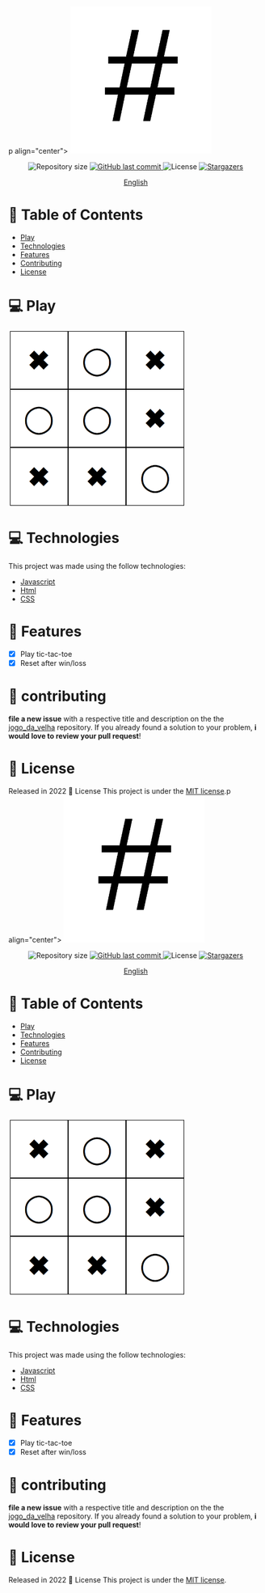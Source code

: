 p align="center">
   <img src="https://raw.githubusercontent.com/Colgate13/jogo_da_velha/main/img/hashtag.png" alt="jogo_da_velha" width="280"/>
</p>

<p align="center">	
  <img alt="Repository size" src="https://img.shields.io/github/repo-size/Pedro749/jogo_da_velha?color=774DD6">

  <a href="https://github.com/Pedro749/jogo_da_velha/commits">
    <img alt="GitHub last commit" src="https://img.shields.io/github/last-commit/Pedro749/jogo_da_velha?color=774DD6">
  </a> 
  <img alt="License" src="https://img.shields.io/badge/license-MIT-8257E5">
  <a href="https://github.comPedro749/jogo_da_velha/stargazers">
    <img alt="Stargazers" src="https://img.shields.io/github/stars/Pedro749/jogo_da_velha?color=8257E5&logo=github">
  </a>
</p>

<p align="center">
    <a href="README.md">English</a>
  
 </p>

# :pushpin: Table of Contents

- [Play](#computer-play)
- [Technologies](#computer-technologies)
- [Features](#rocket-features)
- [Contributing](#tada-contributing)
- [License](#closed_book-license)


# :computer: Play

[<img alt="Play" width="350px" src="https://raw.githubusercontent.com/Colgate13/jogo_da_velha/main/img/tictactoe.png" />](https://pedro749.github.io/jogo_da_velha/)

# :computer: Technologies

This project was made using the follow technologies:

- [Javascript](https://www.javascript.com/)
- [Html](https://developer.mozilla.org/en-US/docs/Web/HTML)
- [CSS](https://developer.mozilla.org/en-US/docs/Web/CSS)

# :rocket: Features

- [x] Play tic-tac-toe
- [x] Reset after win/loss

# :tada: contributing

**file a new issue** with a respective title and description on the the [jogo_da_velha](https://github.com/Pedro749/jogo_da_velha/issues) repository. If you already found a solution to your problem, **i would love to review your pull request**!

# :closed_book: License

Released in 2022 :closed_book: License
This project is under the [MIT license](./LICENSE).p align="center">
   <img src="https://raw.githubusercontent.com/Colgate13/jogo_da_velha/main/img/hashtag.png" alt="jogo_da_velha" width="280"/>
</p>

<p align="center">	
  <img alt="Repository size" src="https://img.shields.io/github/repo-size/Pedro749/jogo_da_velha?color=774DD6">

  <a href="https://github.com/Pedro749/jogo_da_velha/commits">
    <img alt="GitHub last commit" src="https://img.shields.io/github/last-commit/Pedro749/jogo_da_velha?color=774DD6">
  </a> 
  <img alt="License" src="https://img.shields.io/badge/license-MIT-8257E5">
  <a href="https://github.comPedro749/jogo_da_velha/stargazers">
    <img alt="Stargazers" src="https://img.shields.io/github/stars/Pedro749/jogo_da_velha?color=8257E5&logo=github">
  </a>
</p>

<p align="center">
    <a href="README.md">English</a>
  
 </p>

# :pushpin: Table of Contents

- [Play](#computer-play)
- [Technologies](#computer-technologies)
- [Features](#rocket-features)
- [Contributing](#tada-contributing)
- [License](#closed_book-license)


# :computer: Play

[<img alt="Play" width="350px" src="https://raw.githubusercontent.com/Colgate13/jogo_da_velha/main/img/tictactoe.png" />](https://pedro749.github.io/jogo_da_velha/)

# :computer: Technologies

This project was made using the follow technologies:

- [Javascript](https://www.javascript.com/)
- [Html](https://developer.mozilla.org/en-US/docs/Web/HTML)
- [CSS](https://developer.mozilla.org/en-US/docs/Web/CSS)

# :rocket: Features

- [x] Play tic-tac-toe
- [x] Reset after win/loss

# :tada: contributing

**file a new issue** with a respective title and description on the the [jogo_da_velha](https://github.com/Pedro749/jogo_da_velha/issues) repository. If you already found a solution to your problem, **i would love to review your pull request**!

# :closed_book: License

Released in 2022 :closed_book: License
This project is under the [MIT license](./LICENSE).
